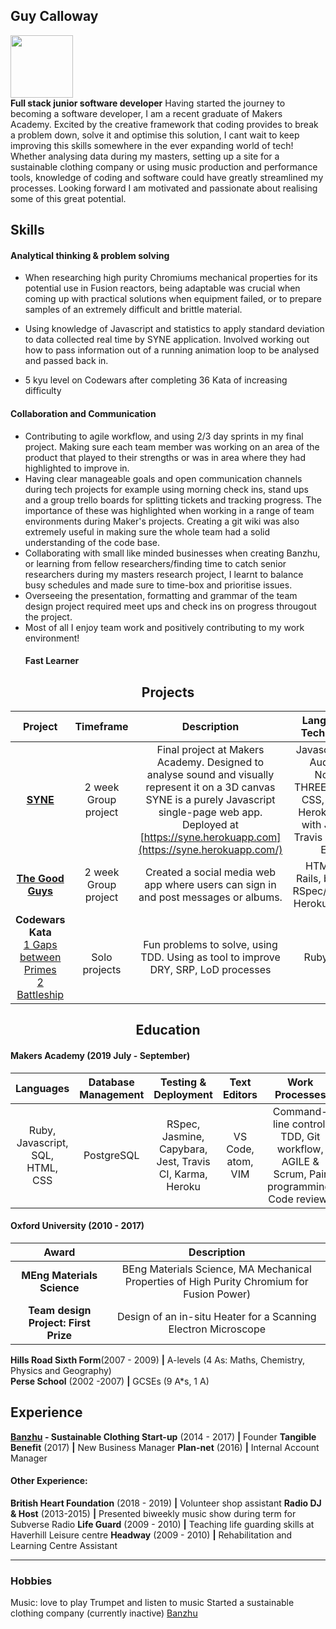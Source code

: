 ## Guy Calloway
<a href='https://github.com/GuyCalloway' ><img src='https://avatars3.githubusercontent.com/u/51092029?s=460&v=4' align="center" width='100'></a></br>
**Full stack junior software developer**
Having started the  journey to becoming a software developer, I am a recent graduate of Makers Academy. Excited by the creative framework that coding provides to break a problem down, solve it and optimise this solution, I cant wait to keep improving this skills somewhere in the ever expanding world of tech!
Whether analysing data during my masters, setting up a site for a sustainable clothing company or using music production and performance tools, knowledge of coding and software could have greatly streamlined my processes. Looking forward I am motivated and passionate about realising some of this great potential. 

## Skills

#### Analytical thinking & problem solving

-  When researching high purity Chromiums mechanical properties for its potential use in Fusion reactors, being adaptable was crucial when coming up with practical solutions when equipment failed, or to prepare samples of an extremely difficult and brittle material.

- Using knowledge of Javascript and statistics to apply standard deviation to data collected real time by SYNE application. Involved working out how to pass information out of a running animation loop to be analysed and passed back in. 

- 5 kyu level on Codewars after completing 36 Kata of increasing difficulty

#### Collaboration and Communication
- Contributing to agile workflow, and using 2/3 day sprints in my final project. Making sure each team member was working on an area of the product that played to their strengths or was in area where they had highlighted to improve in.
-   Having clear manageable goals and open communication channels during tech projects for example using morning check ins, stand ups and a group trello boards for splitting tickets and tracking progress. The importance of these was highlighted when working in a range of team environments during Maker's projects. Creating a git wiki was also extremely useful in making sure the whole team had a solid understanding of the code base. 
- Collaborating with small like minded businesses when creating Banzhu, or learning from fellow researchers/finding time to catch senior researchers during my masters research project, I learnt to balance busy schedules and made sure to time-box and prioritise issues. 
- Overseeing the presentation, formatting and grammar of the team design project required meet ups and check ins on progress througout the project.
- Most of all I enjoy team work and positively contributing to my work environment!
  #### Fast Learner
  
<h2 align="center"> Projects</h2>

|**Project**|**Timeframe**|**Description**|**Languages & Technologies**|
|:-----:|:-----:|:-----:|:-----:|
|[**SYNE**](https://github.com/joaoag/react_front_end_hhh)</br>| 2 week</br> Group project| Final project at Makers Academy. Designed to analyse sound and visually represent it on a 3D canvas SYNE is a purely Javascript single-page web app. Deployed at [https://syne.herokuapp.com](https://syne.herokuapp.com/) | Javascript, Web Audio API, Node.js, THREE.js, HTML, CSS, DAT.gui, Heroku, Tested with Jasmine, Travis CI, Karma, ESlint
|[**The Good Guys**](https://github.com/GuyCalloway/acebook-good-guys)| 2 week </br> Group project | Created a social media web app where users can sign in and post messages or albums. | HTML, CSS, Rails, bootstrap, RSpec/Capybara, Heroku, Travis CI
|**Codewars Kata**<br>[1 Gaps between Primes](https://github.com/GuyCalloway/TDD-Practise-5-Gap-in-Primes)<br> [2 Battleship](https://github.com/GuyCalloway/TDD-Practise_Battleship)| </br>Solo projects | Fun problems to solve,  using TDD. Using as tool to improve DRY, SRP, LoD processes |Ruby, RSpec |

<h2 align="center"> Education</h2>

#### Makers Academy (2019 July - September) 

|**Languages**|**Database Management**|**Testing & Deployment**|**Text Editors**|**Work Processes**|
|:-----:|:-----:|:-----:|:-----:|:-----:|
|Ruby, Javascript, SQL, HTML, CSS|PostgreSQL| RSpec, Jasmine, Capybara, Jest, Travis CI, Karma, Heroku | VS Code, atom, VIM | Command-line control, TDD, Git workflow, AGILE & Scrum, Pair programming, Code reviews

#### Oxford University (2010 - 2017)
|Award| Description|
|:-----:|:-----:|
 |**MEng Materials Science**| BEng Materials Science, MA Mechanical Properties of High Purity Chromium for Fusion Power)
 |**Team design Project: First Prize**| Design of an in-situ Heater for a Scanning Electron Microscope
 
 
**Hills Road Sixth Form**(2007 - 2009) **|** A-levels (4 As: Maths, Chemistry, Physics and Geography)</br>
**Perse School** (2002 -2007) **|** GCSEs (9 A*s, 1 A)

## Experience
**[Banzhu](www.twitter.com/banzhu_uk) - Sustainable Clothing Start-up**  (2014 - 2017) **|** Founder
**Tangible Benefit**  (2017)  **|** New Business Manager
**Plan-net**  (2016)  **|** Internal Account Manager

#### Other Experience:
**British Heart Foundation** (2018 - 2019) **|** Volunteer shop assistant
**Radio DJ & Host** (2013-2015) **|** Presented biweekly music show during term for Subverse Radio
**Life Guard** (2009 - 2010) **|** Teaching life guarding skills at Haverhill Leisure centre
**Headway** (2009 - 2010) **|** Rehabilitation and Learning Centre Assistant 

 ----
### Hobbies
Music: love to play Trumpet and listen to music
Started a sustainable clothing company (currently inactive) [Banzhu](www.twitter.com/banzhu_uk)

